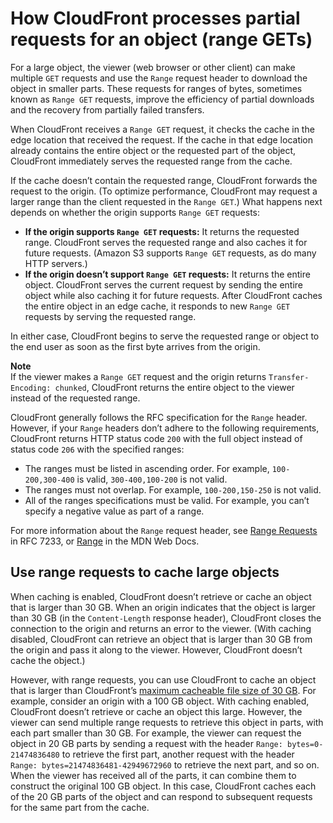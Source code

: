 # How CloudFront processes partial requests for an object \(range GETs\)<a name="RangeGETs"></a>

For a large object, the viewer \(web browser or other client\) can make multiple `GET` requests and use the `Range` request header to download the object in smaller parts\. These requests for ranges of bytes, sometimes known as `Range GET` requests, improve the efficiency of partial downloads and the recovery from partially failed transfers\. 

When CloudFront receives a `Range GET` request, it checks the cache in the edge location that received the request\. If the cache in that edge location already contains the entire object or the requested part of the object, CloudFront immediately serves the requested range from the cache\.

If the cache doesn’t contain the requested range, CloudFront forwards the request to the origin\. \(To optimize performance, CloudFront may request a larger range than the client requested in the `Range GET`\.\) What happens next depends on whether the origin supports `Range GET` requests:
+ **If the origin supports `Range GET` requests:** It returns the requested range\. CloudFront serves the requested range and also caches it for future requests\. \(Amazon S3 supports `Range GET` requests, as do many HTTP servers\.\)
+ **If the origin doesn’t support `Range GET` requests:** It returns the entire object\. CloudFront serves the current request by sending the entire object while also caching it for future requests\. After CloudFront caches the entire object in an edge cache, it responds to new `Range GET` requests by serving the requested range\.

In either case, CloudFront begins to serve the requested range or object to the end user as soon as the first byte arrives from the origin\.

**Note**  
If the viewer makes a `Range GET` request and the origin returns `Transfer-Encoding: chunked`, CloudFront returns the entire object to the viewer instead of the requested range\.

CloudFront generally follows the RFC specification for the `Range` header\. However, if your `Range` headers don’t adhere to the following requirements, CloudFront returns HTTP status code `200` with the full object instead of status code `206` with the specified ranges:
+ The ranges must be listed in ascending order\. For example, `100-200,300-400` is valid, `300-400,100-200` is not valid\.
+ The ranges must not overlap\. For example, `100-200,150-250` is not valid\.
+ All of the ranges specifications must be valid\. For example, you can’t specify a negative value as part of a range\.

For more information about the `Range` request header, see [Range Requests](https://httpwg.org/specs/rfc7233.html#range.requests) in RFC 7233, or [Range](https://developer.mozilla.org/en-US/docs/Web/HTTP/Headers/Range) in the MDN Web Docs\.

## Use range requests to cache large objects<a name="cache-large-objects-with-range-requests"></a>

When caching is enabled, CloudFront doesn’t retrieve or cache an object that is larger than 30 GB\. When an origin indicates that the object is larger than 30 GB \(in the `Content-Length` response header\), CloudFront closes the connection to the origin and returns an error to the viewer\. \(With caching disabled, CloudFront can retrieve an object that is larger than 30 GB from the origin and pass it along to the viewer\. However, CloudFront doesn’t cache the object\.\)

However, with range requests, you can use CloudFront to cache an object that is larger than CloudFront’s [maximum cacheable file size of 30 GB](cloudfront-limits.md#limits-web-distributions)\. For example, consider an origin with a 100 GB object\. With caching enabled, CloudFront doesn’t retrieve or cache an object this large\. However, the viewer can send multiple range requests to retrieve this object in parts, with each part smaller than 30 GB\. For example, the viewer can request the object in 20 GB parts by sending a request with the header `Range: bytes=0-21474836480` to retrieve the first part, another request with the header `Range: bytes=21474836481-42949672960` to retrieve the next part, and so on\. When the viewer has received all of the parts, it can combine them to construct the original 100 GB object\. In this case, CloudFront caches each of the 20 GB parts of the object and can respond to subsequent requests for the same part from the cache\.